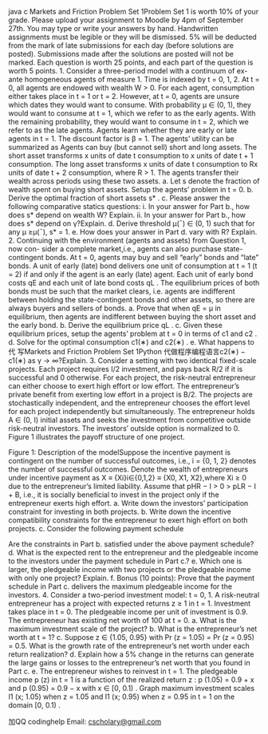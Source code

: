 java c Markets and Friction Problem Set 1Problem Set 1 is worth 10% of your grade.  Please upload your assignment to Moodle by 4pm of September 27th. You may type or write your answers by hand. Handwritten assignments must be legible or they will be dismissed. 5% will be deducted from the mark of late submissions for each day (before solutions are posted). Submissions made after the solutions are posted will not be marked. Each question is worth 25 points, and each part of the question is worth 5 points. 1. Consider a three-period model with a continuum of ex-ante homogeneous agents of measure 1. Time is indexed by t = 0, 1, 2. At t = 0, all agents are endowed with wealth W  > 0. For each agent, consumption either takes place in t  = 1 or t = 2. However, at t  = 0, agents are unsure which dates they would want to consume. With probability μ ∈ (0, 1), they would want to consume at t = 1, which we refer to as the early agents. With the remaining probability, they would want to consume in t = 2, which we refer to as the late agents. Agents learn whether they are early or late agents in t  =  1. The discount factor is β =  1. The agents’ utility can be summarized as Agents can buy (but cannot sell) short and long assets.  The short asset transforms x units of date t consumption to x units of date t + 1 consumption. The long asset transforms x units of date t consumption to Rx units of date t + 2 consumption, where R > 1. The agents transfer their wealth across periods using these two assets. a. Let s denote the fraction of wealth spent on buying short assets.  Setup the agents’ problem in t = 0. b. Derive the optimal fraction of short assets s* . c. Please answer the following comparative statics questions: i. In your answer for Part b., how does s* depend on wealth W? Explain. ii. In your answer for Part b., how does s* depend on γ?Explain. d. Derive threshold μ(¯) ∈ (0, 1) such that for any μ ≥μ(¯), s*  = 1. e. How does your answer in Part d. vary with R? Explain. 2. Continuing with the environment (agents and assets) from Question 1, now con- sider a complete market,i.e., agents can also purchase state-contingent bonds. At t = 0, agents may buy and sell “early” bonds and “late” bonds. A unit of early (late) bond delivers one unit of consumption at t = 1 (t = 2) if and only if the agent is an early (late) agent. Each unit of early bond costs qE  and each unit of late bond costs qL . The equilibrium prices of both bonds must be such that the market clears, i.e.  agents are indifferent between holding the state-contingent bonds and other assets, so there are always buyers and sellers of bonds. a. Prove that when qE   = μ in equilibrium, then agents are indifferent between buying the short asset and the early bond. b. Derive the equilibrium price qL . c. Given these equilibrium prices, setup the agents’ problem at t = 0 in terms of c1 and c2 . d. Solve for the optimal consumption c1(∗) and c2(∗) . e. What happens to 代 写Markets and Friction Problem Set 1Python 代做程序编程语言c2(∗) − c1(∗) as γ → ∞?Explain. 3. Consider a setting with two identical fixed-scale projects. Each project requires I/2 investment, and pays back R/2 if it is successful and 0 otherwise. For each project, the risk-neutral entrepreneur can either choose to exert high effort or low effort. The entrepreneur’s private benefit from exerting low effort in a project is B/2. The projects are stochastically independent, and the entrepreneur chooses the effort level for each project independently but simultaneously.  The entrepreneur holds A  ∈ (0, I) initial assets and seeks the investment from competitive outside risk-neutral investors. The investors’ outside option is normalized to 0. Figure 1 illustrates the payoff structure of one project.

Figure 1: Description of the modelSuppose the incentive payment is contingent on the number of successful outcomes, i.e., i = {0, 1, 2} denotes the number of successful outcomes. Denote the wealth of entrepreneurs under incentive payment as X ≡ {Xi}i∈{0,1,2} ≡ {X0, X1, X2},where Xi  ≥ 0 due to the entrepreneur’s limited liability.  Assume that pHR − I  > 0  >  pLR − I + B, i.e., it is socially beneficial to invest in the project only if the entrepreneur exerts high effort. a. Write down the investors’ participation constraint for investing in both projects. b. Write down the incentive compatibility constraints for the entrepreneur to exert high effort on both projects. c. Consider the following payment schedule

Are the constraints in Part b. satisfied under the above payment schedule? d. What is the expected rent to the entrepreneur and the pledgeable income to the investors under the payment schedule in Part c.? e. Which one is larger, the pledgeable income with two projects or the pledgeable income with only one project? Explain. f. Bonus (10 points): Prove that the payment schedule in Part c.  delivers the maximum pledgeable income for the investors. 4. Consider a two-period investment model: t = 0, 1. A risk-neutral entrepreneur has a project with expected returns z ≥ 1 in t = 1. Investment takes place in t = 0. The pledgeable income per unit of investment is 0.9. The entrepreneur has existing net worth of 100 at t = 0. a. What is the maximum investment scale of the project? b. What is the entrepreneur’s net worth at t = 1? c. Suppose z ∈ {1.05, 0.95} with Pr (z = 1.05) = Pr (z = 0.95) = 0.5. What is the growth rate of the entrepreneur’s net worth under each return realization? d. Explain how a 5% change in the returns can generate the large gains or losses to the entrepreneur’s net worth that you found in Part c. e. The entrepreneur wishes to reinvest in t  = 1. The pledgeable income p (z) in t = 1 is a function of the realized return z : p (1.05) = 0.9 + x and p (0.95) = 0.9 − x with x  ∈ [0, 0.1) . Graph maximum investment scales I1 (x; 1.05) when z = 1.05 and I1 (x; 0.95) when z = 0.95 in t = 1 on the domain [0, 0.1) .

加QQ codinghelp Email: cscholary@gmail.com

